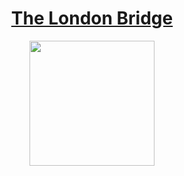 # <div align="center">[The London Bridge](https://tryhackme.com/r/room/thelondonbridge)</div>
<div align="center">
  <img src="https://github.com/user-attachments/assets/6a1bd7f0-2c17-4f11-8fb3-04d8eaa712c9" height="200"></img>
</div>
